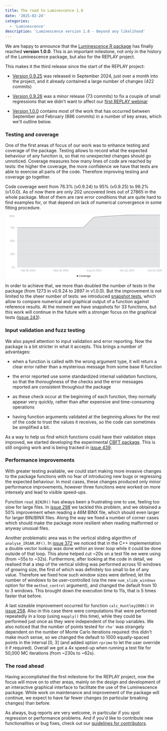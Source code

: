 ```yaml
---
title: The road to Luminescence 1.0
date: '2025-02-24'
categories:
  - 'Luminescence'
description: 'Luminescence version 1.0 - Beyond any likelihood'
---
```


We are happy to announce that the [Luminescence R package][lumi] has finally
reached **version 1.0.0**. This is an important milestone, not only in the
history of the Luminescence package, but also for the REPLAY project.

This makes it the third release since the start of the REPLAY project:

- [Version 0.9.25][rel925] was released in September 2024, just over a month
into the project, and it already contained a large number of changes
(422 commits)

- [Version 0.9.26][rel926] was a minor release (73 commits) to fix a couple of
small regressions that we didn't want to affect our [first REPLAY webinar][webin1]

- [Version 1.0.0][rel100] contains most of the work that has occurred between
September and February (886 commits) in a number of key areas, which we'll
outline below.

<!--more-->

### Testing and coverage

One of the first areas of focus of our work was to enhance testing and
coverage of the package. Testing allows to record what the expected behaviour
of any function is, so that no unexpected changes should go unnoticed.
Coverage measures how many lines of code are reached by tests: the higher the
coverage, the more confidence we have that tests are able to exercise all
parts of the code. Therefore improving testing and coverage go together.

Code coverage went from 76.3% (v0.9.24) to 95% (v0.9.25) to 99.2% (v1.0.0).
As of now there are only 202 uncovered lines out of 27865 in the whole
package. Most of them are rare error conditions that are quite hard to
find examples for, or that depend on lack of numerical convergence in some
fitting procedure.

![](coverage.png)

In order to achieve that, we more than doubled the number of tests in the
package (from 1273 in v0.9.24 to 2897 in v1.0.0). But the improvement is not
limited to the sheer number of tests: we introduced [snapshot tests][snaps],
which allow to compare numerical and graphical output of a function against
reference results. At the moment we have snapshots for 33 functions, but
this work will continue in the future with a stronger focus on the graphical
tests ([issue 243][iss243]).


### Input validation and fuzz testing

We also payed attention to input validation and error reporting. Now the
package is a bit stricter in what it accepts. This brings a number of
advantages:

- when a function is called with the wrong argument type, it will return a
clear error rather than a mysterious message from some base R function

- the error reported use some standardized internal validation functions, so
that the thoroughness of the checks and the error messages reported are
consistent throughout the package

- as these check occur at the beginning of each function, they normally
appear very quickly, rather than after expensive and time-consuming operations

- having function arguments validated at the beginning allows for the rest
of the code to trust the values it receives, so the code can sometimes be
simplified a bit.

As a way to help us find which functions could have their validation steps
improved, we started developing the experimental [CBFT package][cbtf]. This
is still ongoing work and is being tracked in [issue 439][iss439].


### Performance improvements

With greater testing available, we could start making more invasive changes
to the package functions with no fear of introducing new bugs or regressing
the expected behaviour. In most cases, these changes produced only minor
performance improvements, however three functions were worked on more
intensely and lead to visible speed-ups.

Function `read_BIN2R()` has always been a frustrating one to use, feeling
too slow for large files. In [issue 298][iss298] we tackled this problem,
and we obtained a 50% improvement when reading a 46M BINX file, which should
even larger for larger BIN/BINX files. Along the way we fixed a number of
corner cases which should make the package more resilient when reading
malformed or anyway unusual files.

Another problematic area was in the vertical sliding algorithm of
`analyse_IRSAR.RF()`. In [issue 372][iss372] we noticed that in the C++
implementation a double vector lookup was done within an inner loop while
it could be done outside of that loop. This alone helped cut ~20s on a test
file we were using (from ~55s to ~32s). Furthermore, after looking at the
code in detail, we realised that a step of the vertical sliding was performed
across 10 windows of growing size, the first of which was definitely too
small to be of any value. Therefore we fixed how such window sizes were
defined, let the number of windows to be user-controlled (via the new
`num_slide_windows` option for the `method_control` argument), and changed
the default from 10 to 3 windows. This brought down the execution time to
11s, that is 5 times faster that before.

A last sizeable improvement occurred for function  `calc_Huntley2006()` in
[issue 258][iss258]. Also in this case there were computations that were
performed repeatedly in a loop (using `mapply()` this time), while they could
be performed just once as they were independent of the loop variables. We
also noticed that the number of points tested for `rho'` was strangely
dependent on the number of Monte Carlo iterations required: this didn't make
much sense, so we changed the default to 1000 equally-spaced points in the
interval [0, 3] (and added option `rprime` to let the user override it if
required). Overall we got a 4x speed-up when running a test file for 50,000
MC iterations (from ~230s to ~62s).


### The road ahead

Having accomplished the first milestone for the REPLAY project, now the
focus will move on to other areas, mainly on the design and development of
an interactive graphical interface to facilitate the use of the Luminescence
package. While work on maintenance and improvement of the package will
continue, we expect to have far fewer changes (in particular breaking changes)
than before.

As always, bug reports are very welcome, in particular if you spot regression
or performance problems. And if you'd like to contribute new functionalities
or bug fixes, check out our [guidelines for contributors][contr].

[lumi]:   https://r-lum.github.io/Luminescence/
[rel925]: https://github.com/R-Lum/Luminescence/releases/tag/v0.9.25
[rel926]: https://github.com/R-Lum/Luminescence/releases/tag/v0.9.26
[rel100]: https://github.com/R-Lum/Luminescence/releases/tag/v1.0.0
[webin1]: https://r-luminescence.org/news/20241130_replay_webinar_112024/
[snaps]:  https://testthat.r-lib.org/articles/snapshotting.html
[cbtf]:   https://github.com/mcol/caught-by-the-fuzz
[iss243]: https://github.com/R-Lum/Luminescence/issues/243
[iss258]: https://github.com/R-Lum/Luminescence/issues/258
[iss298]: https://github.com/R-Lum/Luminescence/issues/298
[iss372]: https://github.com/R-Lum/Luminescence/issues/372
[iss439]: https://github.com/R-Lum/Luminescence/issues/439
[contr]:  https://github.com/R-Lum/Luminescence/blob/master/CONTRIBUTING.md
